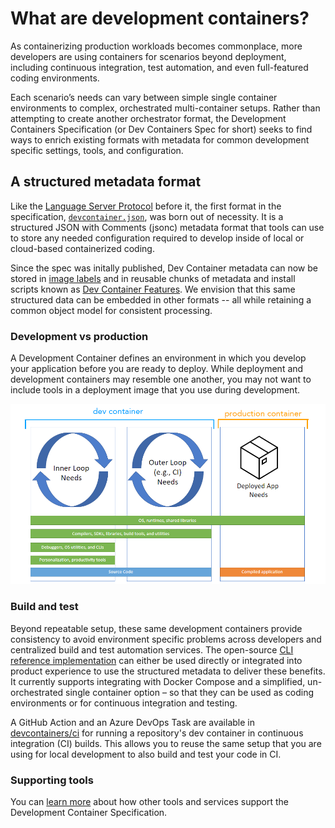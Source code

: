 # What are development containers?

As containerizing production workloads becomes commonplace, more developers are
using containers for scenarios beyond deployment, including continuous
integration, test automation, and even full-featured coding environments.

Each scenario’s needs can vary between simple single container environments to
complex, orchestrated multi-container setups. Rather than attempting to create
another orchestrator format, the Development Containers Specification (or Dev
Containers Spec for short) seeks to find ways to enrich existing formats with
metadata for common development specific settings, tools, and configuration.

## A structured metadata format

Like the [Language Server Protocol][def] before it, the first format in the
specification, [`devcontainer.json`][def2], was born out of necessity. It is a
structured JSON with Comments (jsonc) metadata format that tools can use to
store any needed configuration required to develop inside of local or
cloud-based containerized coding.

Since the spec was initally published, Dev Container metadata can now be stored
in [image labels][def3] and in reusable chunks of metadata and install scripts
known as [Dev Container Features][def4]. We envision that this same structured
data can be embedded in other formats -- all while retaining a common object
model for consistent processing.

### Development vs production

A Development Container defines an environment in which you develop your
application before you are ready to deploy. While deployment and development
containers may resemble one another, you may not want to include tools in a
deployment image that you use during development.

<p align="center">
  <img src="./assets/dev-container-stages.png">
</p>

### Build and test

Beyond repeatable setup, these same development containers provide consistency
to avoid environment specific problems across developers and centralized build
and test automation services. The open-source [CLI reference
implementation][def5] can either be used directly or integrated into product
experience to use the structured metadata to deliver these benefits. It
currently supports integrating with Docker Compose and a simplified,
un-orchestrated single container option – so that they can be used as coding
environments or for continuous integration and testing.

A GitHub Action and an Azure DevOps Task are available in
[devcontainers/ci][def6] for running a repository's dev container in continuous
integration (CI) builds. This allows you to reuse the same setup that you are
using for local development to also build and test your code in CI.

### Supporting tools

You can [learn more][def7] about how other tools and services support the
Development Container Specification.

[def]: https://microsoft.github.io/language-server-protocol/
[def2]: implementors/json_reference
[def3]: ../implementors/spec/#image-metadata
[def4]: ../features
[def5]: https://github.com/devcontainers/cli
[def6]: https://github.com/devcontainers/ci
[def7]: /supporting.md
